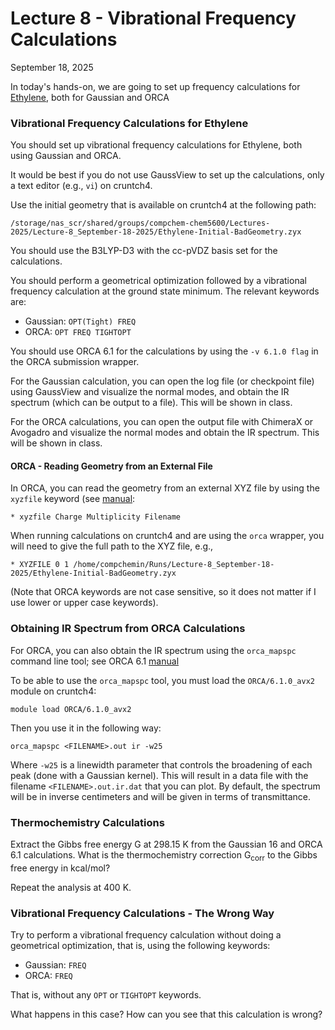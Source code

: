 # Lecture 8 - Vibrational Frequency Calculations 

September 18, 2025

In today's hands-on, we are going to set up frequency calculations for [Ethylene](https://pubchem.ncbi.nlm.nih.gov/compound/Ethylene), both for Gaussian and ORCA

### Vibrational Frequency Calculations for Ethylene

You should set up vibrational frequency calculations for Ethylene, both using Gaussian and ORCA. 

It would be best if you do not use GaussView to set up the calculations, only a text editor (e.g., `vi`) on cruntch4. 

Use the initial geometry that is available on cruntch4 at the following path:
```
/storage/nas_scr/shared/groups/compchem-chem5600/Lectures-2025/Lecture-8_September-18-2025/Ethylene-Initial-BadGeometry.zyx
```

You should use the B3LYP-D3 with the cc-pVDZ basis set for the calculations.

You should perform a geometrical optimization followed by a vibrational frequency calculation at the ground state minimum. The relevant keywords are:
- Gaussian: `OPT(Tight) FREQ`
- ORCA: `OPT FREQ TIGHTOPT`

You should use ORCA 6.1 for the calculations by using the `-v 6.1.0 flag` in the ORCA submission wrapper. 

For the Gaussian calculation, you can open the log file (or checkpoint file) using GaussView and visualize the normal modes, and obtain the IR spectrum (which can be output to a file). This will be shown in class. 

For the ORCA calculations, you can open the output file with ChimeraX or Avogadro and visualize the normal modes and obtain the IR spectrum. This will be shown in class. 

#### ORCA - Reading Geometry from an External File 

In ORCA, you can read the geometry from an external XYZ file by using the `xyzfile` keyword (see [manual](https://www.faccts.de/docs/orca/6.1/manual/contents/essentialelements/coordinates.html?q=xyzfile&n=5#input-of-coordinates):
```
* xyzfile Charge Multiplicity Filename
```
When running calculations on cruntch4 and are using the `orca` wrapper, you will need to give the full path to the XYZ file, e.g., 
```
* XYZFILE 0 1 /home/compchemin/Runs/Lecture-8_September-18-2025/Ethylene-Initial-BadGeometry.zyx
```
(Note that ORCA keywords are not case sensitive, so it does not matter if I use lower or upper case keywords).

### Obtaining IR Spectrum from ORCA Calculations 

For ORCA, you can also obtain the IR spectrum using the `orca_mapspc` command line tool; see ORCA 6.1 [manual](https://www.faccts.de/docs/orca/6.1/manual/contents/spectroscopyproperties/vibrations.html#sec-spectroscopyproperties-vib-ir)

To be able to use the `orca_mapspc` tool, you must load the `ORCA/6.1.0_avx2` module on cruntch4:
```
module load ORCA/6.1.0_avx2
```
Then you use it in the following way:
```
orca_mapspc <FILENAME>.out ir -w25
```
Where `-w25` is a linewidth parameter that controls the broadening of each peak (done with a Gaussian kernel). This will result in a data file with the filename `<FILENAME>.out.ir.dat` that you can plot. By default, the spectrum will be in inverse centimeters and will be given in terms of transmittance. 

### Thermochemistry Calculations 

Extract the Gibbs free energy G at 298.15 K from the Gaussian 16 and ORCA 6.1 calculations. What is the thermochemistry correction G<sub>corr</sub> to the Gibbs free energy in kcal/mol? 

Repeat the analysis at 400 K. 


### Vibrational Frequency Calculations - The Wrong Way

Try to perform a vibrational frequency calculation without doing a geometrical optimization, that is, using the following keywords:
- Gaussian: `FREQ`
- ORCA: `FREQ`   

That is, without any `OPT` or `TIGHTOPT` keywords.

What happens in this case? How can you see that this calculation is wrong? 










